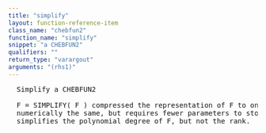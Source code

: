 ```yaml
---
title: "simplify"
layout: function-reference-item
class_name: "chebfun2"
function_name: "simplify"
snippet: "a CHEBFUN2"
qualifiers: ""
return_type: "varargout"
arguments: "(rhs1)"
---
```


<pre class="help-text">  Simplify a CHEBFUN2
  
  F = SIMPLIFY( F ) compressed the representation of F to one that is
  numerically the same, but requires fewer parameters to store. Currently this
  simplifies the polynomial degree of F, but not the rank. 
</pre>